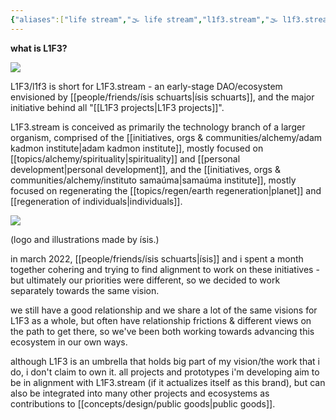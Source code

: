 ```yaml
---
{"aliases":["life stream","🌫 life stream","l1f3.stream","🌫 l1f3.stream","L1F3 stream","L1F3.STREAM","L1F3 STREAM","L1F3","l1f3"],"created in":"2022-03-07T15:12:51-03:00","last tended to":"2024-09-24T16:29:16-03:00","tags":["organization","l1f3","🌱"],"dg-publish":true,"notestage":["🌱"],"created":"2022-03-07T15:12:51.018-03:00","updated":"2024-12-11T16:55:15.304-03:00","permalink":"/004-l1-f3/l1-f3-stream/","dgPassFrontmatter":true}
---
```


**what is L1F3?**

<!--![life stream logo.jpeg](/img/user/assets/life%20stream%20logo.jpeg)-->
![](https://i.imgur.com/kj98n7j.jpeg)


L1F3/l1f3 is short for L1F3.stream - an early-stage DAO/ecosystem envisioned by [[people/friends/ísis schuarts\|ísis schuarts]], and the major initiative behind all "[[L1F3 projects\|L1F3 projects]]".

L1F3.stream is conceived as primarily the technology branch of a larger organism, comprised of the [[initiatives, orgs & communities/alchemy/adam kadmon institute\|adam kadmon institute]], mostly focused on [[topics/alchemy/spirituality\|spirituality]] and [[personal development\|personal development]], and the [[initiatives, orgs & communities/alchemy/instituto samaúma\|samaúma institute]], mostly focused on regenerating the [[topics/regen/earth regeneration\|planet]] and [[regeneration of individuals\|individuals]].

<!--![life stream areas.jpeg](/img/user/assets/life%20stream%20areas.jpeg)-->
![](https://i.imgur.com/gCz21bL.jpeg)

(logo and illustrations made by ísis.)

in march 2022, [[people/friends/ísis schuarts\|ísis]] and i spent a month together cohering and trying to find alignment to work on these initiatives - but ultimately our priorities were different, so we decided to work separately towards the same vision.

we still have a good relationship and we share a lot of the same visions for L1F3 as a whole, but often have relationship frictions & different views on the path to get there, so we've been both working towards advancing this ecosystem in our own ways.

although L1F3 is an umbrella that holds big part of my vision/the work that i do, i don't claim to own it. all projects and prototypes i'm developing aim to be in alignment with L1F3.stream (if it actualizes itself as this brand), but can also be integrated into many other projects and ecosystems as contributions to [[concepts/design/public goods\|public goods]].